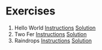 # Exercises
1. Hello World [Instructions](hello-world/README.md) [Solution](hello-world/hello_world.py)
2. Two Fer [Instructions](two-fer/README.md) [Solution](two-fer/two_fer.py)
3. Raindrops [Instructions](raindrops/README.md) [Solution](raindrops/raindrops.py)
